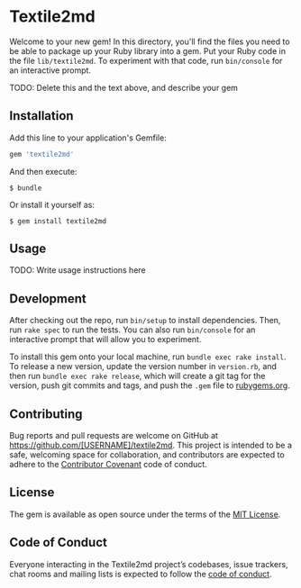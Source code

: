# Textile2md

Welcome to your new gem! In this directory, you'll find the files you need to be able to package up your Ruby library into a gem. Put your Ruby code in the file `lib/textile2md`. To experiment with that code, run `bin/console` for an interactive prompt.

TODO: Delete this and the text above, and describe your gem

## Installation

Add this line to your application's Gemfile:

```ruby
gem 'textile2md'
```

And then execute:

    $ bundle

Or install it yourself as:

    $ gem install textile2md

## Usage

TODO: Write usage instructions here

## Development

After checking out the repo, run `bin/setup` to install dependencies. Then, run `rake spec` to run the tests. You can also run `bin/console` for an interactive prompt that will allow you to experiment.

To install this gem onto your local machine, run `bundle exec rake install`. To release a new version, update the version number in `version.rb`, and then run `bundle exec rake release`, which will create a git tag for the version, push git commits and tags, and push the `.gem` file to [rubygems.org](https://rubygems.org).

## Contributing

Bug reports and pull requests are welcome on GitHub at https://github.com/[USERNAME]/textile2md. This project is intended to be a safe, welcoming space for collaboration, and contributors are expected to adhere to the [Contributor Covenant](http://contributor-covenant.org) code of conduct.

## License

The gem is available as open source under the terms of the [MIT License](https://opensource.org/licenses/MIT).

## Code of Conduct

Everyone interacting in the Textile2md project’s codebases, issue trackers, chat rooms and mailing lists is expected to follow the [code of conduct](https://github.com/[USERNAME]/textile2md/blob/master/CODE_OF_CONDUCT.md).
